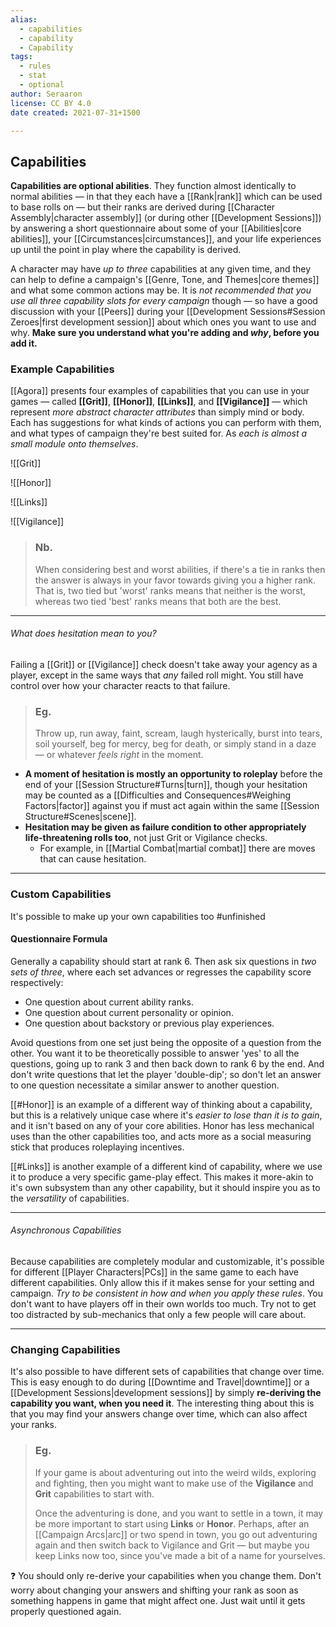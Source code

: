 ```yaml
---
alias:
  - capabilities
  - capability
  - Capability
tags:
  - rules
  - stat
  - optional
author: Seraaron
license: CC BY 4.0
date created: 2021-07-31+1500

---
```


## Capabilities

**Capabilities are optional abilities**. They function almost identically to normal abilities — in that they each have a [[Rank|rank]] which can be used to base rolls on — but their ranks are derived during [[Character Assembly|character assembly]] (or during other [[Development Sessions]]) by answering a short questionnaire about some of your [[Abilities|core abilities]], your [[Circumstances|circumstances]], and your life experiences up until the point in play where the capability is derived.

A character may have _up to three_ capabilities at any given time, and they can help to define a campaign's [[Genre, Tone, and Themes|core themes]] and what some common actions may be. It is _not recommended that you use all three capability slots for every campaign_ though — so have a good discussion with your [[Peers]] during your [[Development Sessions#Session Zeroes|first development session]] about which ones you want to use and why. **Make sure you understand what you're adding and _why_, before you add it.**

### Example Capabilities

[[Agora]] presents four examples of capabilities that you can use in your games — called **[[Grit]]**, **[[Honor]]**, **[[Links]]**, and **[[Vigilance]]** — which represent _more abstract character attributes_ than simply mind or body. Each has suggestions for what kinds of actions you can perform with them, and what types of campaign they're best suited for. As _each is almost a small module onto themselves_.

![[Grit]]

![[Honor]]

![[Links]]

![[Vigilance]]

> ### Nb. 
> When considering best and worst abilities, if there's a tie in ranks then the answer is always in your favor towards giving you a higher rank. That is, two tied but 'worst' ranks means that neither is the worst, whereas two tied 'best' ranks means that both are the best.

---

###### What does hesitation mean to you?

Failing a [[Grit]] or [[Vigilance]] check doesn't take away your agency as a player, except in the same ways that _any_ failed roll might. You still have control over how your character reacts to that failure.

> ### Eg.
> Throw up, run away, faint, scream, laugh hysterically, burst into tears, soil yourself, beg for mercy, beg for death, or simply stand in a daze — or whatever _feels right_ in the moment.

- **A moment of hesitation is mostly an opportunity to roleplay** before the end of your [[Session Structure#Turns|turn]], though your hesitation may be counted as a [[Difficulties and Consequences#Weighing Factors|factor]] against you if must act again within the same [[Session Structure#Scenes|scene]].
- **Hesitation may be given as failure condition to other appropriately life-threatening rolls too**, not just Grit or Vigilance checks.
	- For example, in [[Martial Combat|martial combat]] there are moves that can cause hesitation.



---

### Custom Capabilities

It's possible to make up your own capabilities too #unfinished

#### Questionnaire Formula

Generally a capability should start at rank 6. Then ask six questions in _two sets of three_, where each set advances or regresses the capability score respectively:

-   One question about current ability ranks.
-   One question about current personality or opinion.
-   One question about backstory or previous play experiences.

Avoid questions from one set just being the opposite of a question from the other. You want it to be theoretically possible to answer 'yes' to all the questions, going up to rank 3 and then back down to rank 6 by the end. And don't write questions that let the player 'double-dip'; so don't let an answer to one question necessitate a similar answer to another question.

[[#Honor]] is an example of a different way of thinking about a capability, but this is a relatively unique case where it's _easier to lose than it is to gain_, and it isn't based on any of your core abilities. Honor has less mechanical uses than the other capabilities too, and acts more as a social measuring stick that produces roleplaying incentives.

[[#Links]] is another example of a different kind of capability, where we use it to produce a very specific game-play effect. This makes it more-akin to it's own subsystem than any other capability, but it should inspire you as to the _versatility_ of capabilities.

---

###### Asynchronous Capabilities

Because capabilities are completely modular and customizable, it's possible for different [[Player Characters|PCs]] in the same game to each have different capabilities. Only allow this if it makes sense for your setting and campaign. _Try to be consistent in how and when you apply these rules_. You don't want to have players off in their own worlds too much. Try not to get too distracted by sub-mechanics that only a few people will care about.

---

### Changing Capabilities

It's also possible to have different sets of capabilities that change over time. This is easy enough to do during [[Downtime and Travel|downtime]] or a [[Development Sessions|development sessions]] by simply **re-deriving the capability you want, when you need it**. The interesting thing about this is that you may find your answers change over time, which can also affect your ranks.

> ### Eg.
> If your game is about adventuring out into the weird wilds, exploring and fighting, then you might want to make use of the **Vigilance** and **Grit** capabilities to start with.
> 
> Once the adventuring is done, and you want to settle in a town, it may be more important to start using **Links** or **Honor**. Perhaps, after an [[Campaign Arcs|arc]] or two spend in town, you go out adventuring again and then switch back to Vigilance and Grit — but maybe you keep Links now too, since you've made a bit of a name for yourselves.

❓ You should only re-derive your capabilities when you change them. Don't worry about changing your answers and shifting your rank as soon as something happens in game that might affect one. Just wait until it gets properly questioned again.
